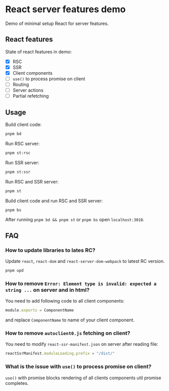 # React server features demo

Demo of minimal setup React for server features.

## React features

State of react features in demo:
- [x] RSC
- [x] SSR
- [x] Client components
- [ ] `use()` to process promise on client
- [ ] Routing
- [ ] Server actions
- [ ] Partial refetching

## Usage

Build client code:
```bash
pnpm bd
```

Run RSC server:
```bash
pnpm st:rsc
```

Run SSR server:
```bash
pnpm st:ssr
```

Run RSC and SSR server:
```bash
pnpm st
```

Build client code and run RSC and SSR server:
```bash
pnpm bs
```

After running `pnpm bd && pnpm st` or `pnpm bs` open `localhost:3010`.

## FAQ

### How to update libraries to lates RC?
Update `react`, `react-dom` and `react-server-dom-webpack` to latest RC version.
```bash
pnpm upd
```

### How to remove `Error: Element type is invalid: expected a string ...` on server and in html?
You need to add following code to all client components:
```js
module.exports = ComponentName
```
and replace `ComponentName` to name of your client component.


### How to remove `autoclient0.js` fetching on client?
You need to modify `react-ssr-manifest.json` on server after reading file:
```js
reactSsrManifest.moduleLoading.prefix = "/dist/"
```

### What is the issue with `use()` to process promise on client?
`use()` with promise blocks rendering of all clients components util promise completes.
